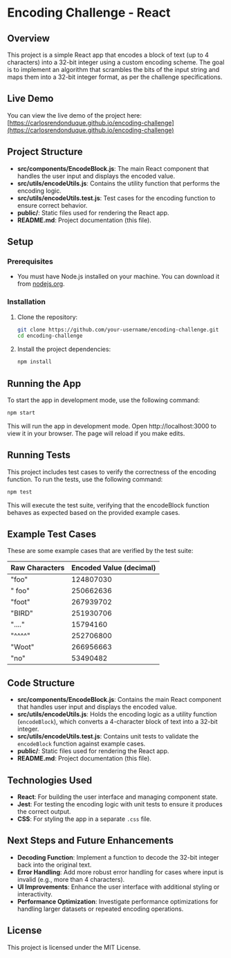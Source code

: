 # Encoding Challenge - React

## Overview

This project is a simple React app that encodes a block of text (up to 4 characters) into a 32-bit integer using a custom encoding scheme. The goal is to implement an algorithm that scrambles the bits of the input string and maps them into a 32-bit integer format, as per the challenge specifications.

## Live Demo

You can view the live demo of the project here:  
[https://carlosrendonduque.github.io/encoding-challenge](https://carlosrendonduque.github.io/encoding-challenge)


## Project Structure

- **src/components/EncodeBlock.js**: The main React component that handles the user input and displays the encoded value.
- **src/utils/encodeUtils.js**: Contains the utility function that performs the encoding logic.
- **src/utils/encodeUtils.test.js**: Test cases for the encoding function to ensure correct behavior.
- **public/**: Static files used for rendering the React app.
- **README.md**: Project documentation (this file).

## Setup

### Prerequisites
- You must have Node.js installed on your machine. You can download it from [nodejs.org](https://nodejs.org).

### Installation

1. Clone the repository:
   ```bash
   git clone https://github.com/your-username/encoding-challenge.git
   cd encoding-challenge
    ```

2. Install the project dependencies:
    ```bash
    npm install
    ```

## Running the App

To start the app in development mode, use the following command:

```bash
npm start
```


This will run the app in development mode. Open http://localhost:3000 to view it in your browser. The page will reload if you make edits.

## Running Tests

This project includes test cases to verify the correctness of the encoding function. To run the tests, use the following command:

```bash
npm test
```

This will execute the test suite, verifying that the encodeBlock function behaves as expected based on the provided example cases.

## Example Test Cases

These are some example cases that are verified by the test suite:

| Raw Characters | Encoded Value (decimal) |
| -------------- | ----------------------- |
| "foo"          | 124807030                |
| " foo"         | 250662636                |
| "foot"         | 267939702                |
| "BIRD"         | 251930706                |
| "...."         | 15794160                 |
| "^^^^"         | 252706800                |
| "Woot"         | 266956663                |
| "no"           | 53490482                 |

## Code Structure

- **src/components/EncodeBlock.js**: Contains the main React component that handles user input and displays the encoded value.
- **src/utils/encodeUtils.js**: Holds the encoding logic as a utility function (`encodeBlock`), which converts a 4-character block of text into a 32-bit integer.
- **src/utils/encodeUtils.test.js**: Contains unit tests to validate the `encodeBlock` function against example cases.
- **public/**: Static files used for rendering the React app.
- **README.md**: Project documentation (this file).

## Technologies Used

- **React**: For building the user interface and managing component state.
- **Jest**: For testing the encoding logic with unit tests to ensure it produces the correct output.
- **CSS**: For styling the app in a separate `.css` file.

## Next Steps and Future Enhancements

- **Decoding Function**: Implement a function to decode the 32-bit integer back into the original text.
- **Error Handling**: Add more robust error handling for cases where input is invalid (e.g., more than 4 characters).
- **UI Improvements**: Enhance the user interface with additional styling or interactivity.
- **Performance Optimization**: Investigate performance optimizations for handling larger datasets or repeated encoding operations.

## License

This project is licensed under the MIT License.